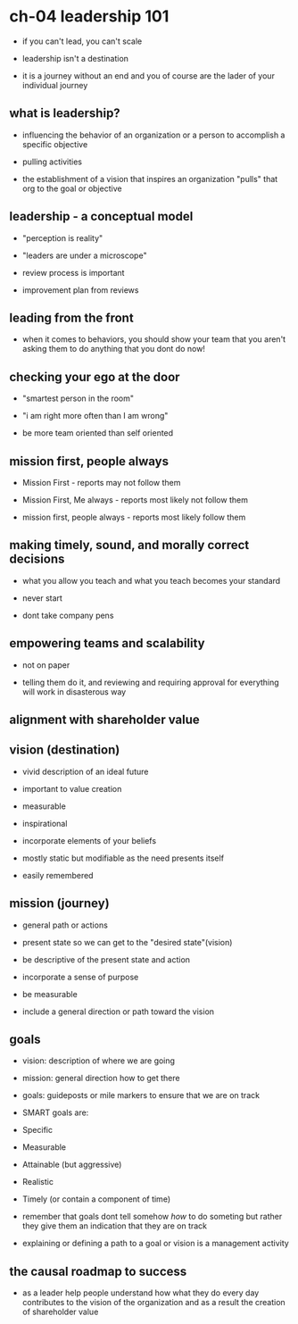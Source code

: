 # ch-04 leadership 101

- if you can't lead, you can't scale

- leadership isn't a destination
- it is a journey without an end and you of course are the lader of your individual journey

## what is leadership?

- influencing the behavior of an organization or a person to accomplish a specific objective

- pulling activities

- the establishment of a vision that inspires an organization "pulls" that org to the goal or objective

## leadership - a conceptual model

- "perception is reality"

- "leaders are under a microscope"

- review process is important

- improvement plan from reviews

## leading from the front

- when it comes to behaviors, you should show your team that you aren't asking
  them to do anything that you dont do now!

## checking your ego at the door

- "smartest person in the room"

- "i am right more often than I am wrong"

- be more team oriented than self oriented

## mission first, people always

- Mission First - reports may not follow them

- Mission First, Me always - reports most likely not follow them

- mission first, people always - reports most likely follow them

## making timely, sound, and morally correct decisions

- what you allow you teach and what you teach becomes your standard

- never start

- dont take company pens

## empowering teams and scalability

- not on paper

- telling them do it, and reviewing and requiring approval for everything will work in disasterous way

## alignment with shareholder value

## vision (destination)

- vivid description of an ideal future

- important to value creation

- measurable

- inspirational

- incorporate elements of your beliefs

- mostly static but modifiable as the need presents itself

- easily remembered

## mission (journey)

- general path or actions

- present state so we can get to the "desired state"(vision)

- be descriptive of the present state and action

- incorporate a sense of purpose

- be measurable

- include a general direction or path toward the vision

## goals

- vision: description of where we are going
- mission: general direction how to get there
- goals: guideposts or mile markers to ensure that we are on track

- SMART goals are:

- Specific
- Measurable
- Attainable (but aggressive)
- Realistic
- Timely (or contain a component of time)


- remember that goals dont tell somehow *how* to do someting but rather they
  give them an indication that they are on track


- explaining or defining a path to a goal or vision is a management activity

## the causal roadmap to success

- as a leader help people understand how what they do every day contributes to
  the vision of the organization and as a result the creation of shareholder value
